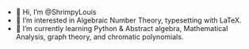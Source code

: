 - 👋 Hi, I’m @ShrimpyLouis
- 👀 I’m interested in Algebraic Number Theory, typesetting with LaTeX.
- 🌱 I’m currently learning Python & Abstract algebra, Mathematical Analysis, graph theory, and chromatic polynomials.

<!---
ShrimpyLouis/ShrimpyLouis is a ✨ special ✨ repository because its `README.md` (this file) appears on your GitHub profile.
You can click the Preview link to take a look at your changes.
--->
